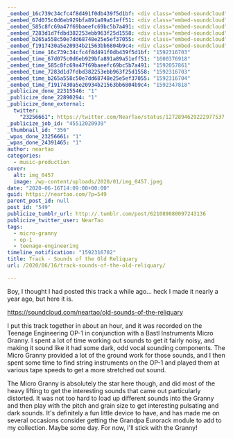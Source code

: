 ```yaml
---
_oembed_16c739c34cfc4f8d491f0db439f5d1bf: <div class="embed-soundcloud"><iframe title="Old Sounds Of The Reliquary by NearTao" width="776" height="400" scrolling="no" frameborder="no" src="https://w.soundcloud.com/player/?visual=true&url=https%3A%2F%2Fapi.soundcloud.com%2Ftracks%2F825963349&show_artwork=true&maxwidth=776&maxheight=1000&dnt=1"></iframe></div>
_oembed_67d075c0d6eb929bfa891a89a51eff51: <div class="embed-soundcloud"><iframe title="Old Sounds Of The Reliquary by NearTao" width="750" height="400" scrolling="no" frameborder="no" src="https://w.soundcloud.com/player/?visual=true&url=https%3A%2F%2Fapi.soundcloud.com%2Ftracks%2F825963349&show_artwork=true&maxwidth=750&maxheight=1000&dnt=1"></iframe></div>
_oembed_585c8fc69a47f69baeefc69bc5b7a491: <div class="embed-soundcloud"><iframe title="Old Sounds Of The Reliquary by NearTao" width="500" height="400" scrolling="no" frameborder="no" src="https://w.soundcloud.com/player/?visual=true&url=https%3A%2F%2Fapi.soundcloud.com%2Ftracks%2F825963349&show_artwork=true&maxwidth=500&maxheight=750&dnt=1"></iframe></div>
_oembed_7283d1d7fdbd382253ebb963f25d1558: <div class="embed-soundcloud"><iframe title="Old Sounds Of The Reliquary by NearTao" width="584" height="400" scrolling="no" frameborder="no" src="https://w.soundcloud.com/player/?visual=true&url=https%3A%2F%2Fapi.soundcloud.com%2Ftracks%2F825963349&show_artwork=true&maxwidth=584&maxheight=876&dnt=1"></iframe></div>
_oembed_b265a558c50e7dd68748e25e5ef37055: <div class="embed-soundcloud"><iframe title="Old Sounds Of The Reliquary by NearTao" width="580" height="400" scrolling="no" frameborder="no" src="https://w.soundcloud.com/player/?visual=true&url=https%3A%2F%2Fapi.soundcloud.com%2Ftracks%2F825963349&show_artwork=true&maxwidth=580&maxheight=870&dnt=1"></iframe></div>
_oembed_f1917430a5e20934b21563bb6804b9c4: <div class="embed-soundcloud"><iframe title="STBB 693 - Down With It by NearTao" width="500" height="400" scrolling="no" frameborder="no" src="https://w.soundcloud.com/player/?visual=true&url=https%3A%2F%2Fapi.soundcloud.com%2Ftracks%2F841406611&show_artwork=true&maxwidth=500&maxheight=750&dnt=1"></iframe></div>
_oembed_time_16c739c34cfc4f8d491f0db439f5d1bf: "1592316703"
_oembed_time_67d075c0d6eb929bfa891a89a51eff51: "1600376918"
_oembed_time_585c8fc69a47f69baeefc69bc5b7a491: "1592057861"
_oembed_time_7283d1d7fdbd382253ebb963f25d1558: "1592316703"
_oembed_time_b265a558c50e7dd68748e25e5ef37055: "1592316704"
_oembed_time_f1917430a5e20934b21563bb6804b9c4: "1592347818"
_publicize_done_22315546: "1"
_publicize_done_22890294: "1"
_publicize_done_external:
  twitter:
    "23256661": https://twitter.com/NearTao/status/1272894629222977537
_publicize_job_id: "45512020939"
_thumbnail_id: "356"
_wpas_done_23256661: "1"
_wpas_done_24391465: "1"
author: neartao
categories:
  - music-production
cover:
  alt: img_0457
  image: /wp-content/uploads/2020/01/img_0457.jpeg
date: "2020-06-16T14:09:00+00:00"
guid: https://neartao.com/?p=549
parent_post_id: null
post_id: "549"
publicize_tumblr_url: http://.tumblr.com/post/621089080097243136
publicize_twitter_user: NearTao
tags:
  - micro-granny
  - op-1
  - teenage-engineering
timeline_notification: "1592316702"
title: Track - Sounds of the Old Reliquary
url: /2020/06/16/track-sounds-of-the-old-reliquary/

---
```

Boy, I thought I had posted this track a while ago... heck I made it nearly a year ago, but here it is.

https://soundcloud.com/neartao/old-sounds-of-the-reliquary

I put this track together in about an hour, and it was recorded on the Teenage Engineering OP-1 in conjunction with a Bastl Instruments Micro Granny. I spent a lot of time working out sounds to get it fairly noisy, and making it sound like it had some dark, odd vocal sounding components. The Micro Granny provided a lot of the ground work for those sounds, and I then spent some time to find string instruments on the OP-1 and played them at various tape speeds to get a more stretched out sound.

The Micro Granny is absolutely the star here though, and did most of the heavy lifting to get the interesting sounds that came out particularly distorted. It was not too hard to load up different sounds into the Granny and then play with the pitch and grain size to get interesting pulsating and dark sounds. It's definitely a fun little device to have, and has made me on several occasions consider getting the Grandpa Eurorack module to add to my collection. Maybe some day. For now, I'll stick with the Granny!

